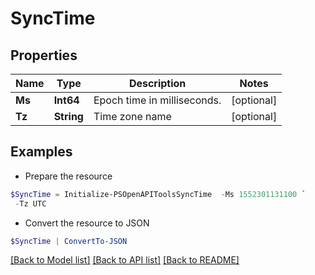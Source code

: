 # SyncTime
## Properties

Name | Type | Description | Notes
------------ | ------------- | ------------- | -------------
**Ms** | **Int64** | Epoch time in milliseconds. | [optional] 
**Tz** | **String** | Time zone name | [optional] 

## Examples

- Prepare the resource
```powershell
$SyncTime = Initialize-PSOpenAPIToolsSyncTime  -Ms 1552301131100 `
 -Tz UTC
```

- Convert the resource to JSON
```powershell
$SyncTime | ConvertTo-JSON
```

[[Back to Model list]](../README.md#documentation-for-models) [[Back to API list]](../README.md#documentation-for-api-endpoints) [[Back to README]](../README.md)

